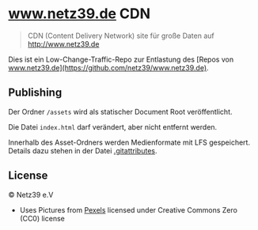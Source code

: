 # www.netz39.de CDN

> CDN (Content Delivery Network) site für große Daten auf http://www.netz39.de

Dies ist ein Low-Change-Traffic-Repo zur Entlastung des [Repos von www.netz39.de](https://github.com/netz39/www.netz39.de).

## Publishing

Der Ordner `/assets` wird als statischer Document Root veröffentlicht.

Die Datei `index.html` darf verändert, aber nicht entfernt werden.

Innerhalb des Asset-Ordners werden Medienformate mit LFS gespeichert. Details dazu stehen in der Datei [.gitattributes](assets/.gitattributes).

## License

© Netz39 e.V

- Uses Pictures from [Pexels](https://www.pexels.com/) licensed under Creative Commons Zero (CC0) license
